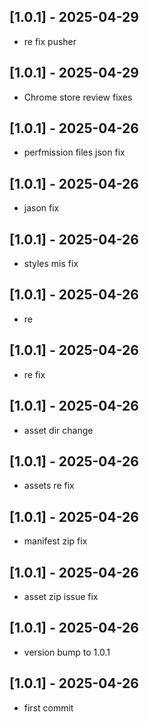 ## [1.0.1] - 2025-04-29
- re fix pusher

## [1.0.1] - 2025-04-29
- Chrome store review fixes

## [1.0.1] - 2025-04-26
- perfmission files json fix

## [1.0.1] - 2025-04-26
- jason fix

## [1.0.1] - 2025-04-26
- styles mis fix

## [1.0.1] - 2025-04-26
- re

## [1.0.1] - 2025-04-26
- re fix

## [1.0.1] - 2025-04-26
- asset dir change

## [1.0.1] - 2025-04-26
- assets re fix

## [1.0.1] - 2025-04-26
- manifest zip fix

## [1.0.1] - 2025-04-26
- asset zip issue fix

## [1.0.1] - 2025-04-26
- version bump to 1.0.1

## [1.0.1] - 2025-04-26
- first commit

